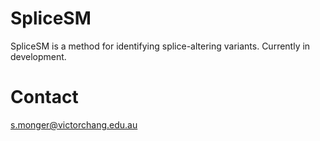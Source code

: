# SpliceSM
SpliceSM is a method for identifying splice-altering variants. Currently in development.
# Contact
s.monger@victorchang.edu.au
